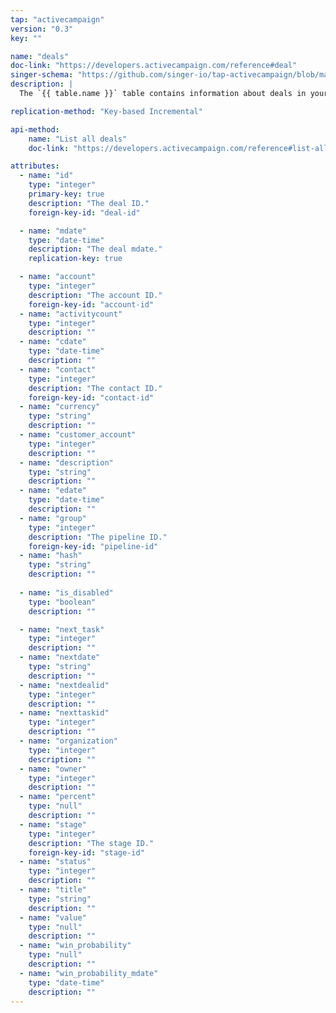 ```yaml
---
tap: "activecampaign"
version: "0.3"
key: ""

name: "deals"
doc-link: "https://developers.activecampaign.com/reference#deal"
singer-schema: "https://github.com/singer-io/tap-activecampaign/blob/master/tap_activecampaign/schemas/deals.json"
description: |
  The `{{ table.name }}` table contains information about deals in your {{ integration.display_name }} account.

replication-method: "Key-based Incremental"

api-method:
    name: "List all deals"
    doc-link: "https://developers.activecampaign.com/reference#list-all-deals"

attributes:
  - name: "id"
    type: "integer"
    primary-key: true
    description: "The deal ID."
    foreign-key-id: "deal-id"

  - name: "mdate"
    type: "date-time"
    description: "The deal mdate."
    replication-key: true

  - name: "account"
    type: "integer"
    description: "The account ID."
    foreign-key-id: "account-id"
  - name: "activitycount"
    type: "integer"
    description: ""
  - name: "cdate"
    type: "date-time"
    description: ""
  - name: "contact"
    type: "integer"
    description: "The contact ID."
    foreign-key-id: "contact-id"
  - name: "currency"
    type: "string"
    description: ""
  - name: "customer_account"
    type: "integer"
    description: ""
  - name: "description"
    type: "string"
    description: ""
  - name: "edate"
    type: "date-time"
    description: ""
  - name: "group"
    type: "integer"
    description: "The pipeline ID."
    foreign-key-id: "pipeline-id"
  - name: "hash"
    type: "string"
    description: ""
  
  - name: "is_disabled"
    type: "boolean"
    description: ""

  - name: "next_task"
    type: "integer"
    description: ""
  - name: "nextdate"
    type: "string"
    description: ""
  - name: "nextdealid"
    type: "integer"
    description: ""
  - name: "nexttaskid"
    type: "integer"
    description: ""
  - name: "organization"
    type: "integer"
    description: ""
  - name: "owner"
    type: "integer"
    description: ""
  - name: "percent"
    type: "null"
    description: ""
  - name: "stage"
    type: "integer"
    description: "The stage ID."
    foreign-key-id: "stage-id"
  - name: "status"
    type: "integer"
    description: ""
  - name: "title"
    type: "string"
    description: ""
  - name: "value"
    type: "null"
    description: ""
  - name: "win_probability"
    type: "null"
    description: ""
  - name: "win_probability_mdate"
    type: "date-time"
    description: ""
---
```

